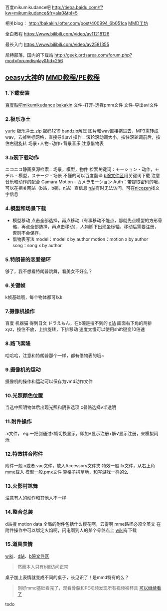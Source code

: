 百度mikumikudance吧
http://tieba.baidu.com/f?kw=mikumikudance&fr=ala0&tpl=5

相关blog：
http://bakakin.lofter.com/post/400994_6b051ca
[MMD工坊](http://blog.sina.com.cn/s/blog_15fe57f4d0102xt4l.html)

全白教程
https://www.bilibili.com/video/av11218126

最长入门
https://www.bilibili.com/video/av2581355

尼特部落，国内的下载站
http://geek.prdsarea.com/forum.php?mod=forumdisplay&fid=256


## [oeasy大神](http://oeasy.org/)的 [MMD教程/PE教程](https://www.bilibili.com/video/av15484765)

### 1.下载安装
[百度贴吧mikumikudance](http://tieba.baidu.com/f?kw=mikumikudance&fr=ala0&tpl=5)
[bakakin](http://bakakin.lofter.com/post/400994_25fea12)
文件-打开-选择pmm文件
文件-导出avi文件

### 2.极乐净土
[yurie](http://ux.getuploader.com/yurie) 极乐净土.zip 密码1219
bandzip解压
图片和wav直接拖进去，MP3需转成wav，去掉坐标网格，直接导出avi
操作：滚轮滚动调大小，按住滚轮调前后，按住右键旋转
场景+人物+动作+背景音乐
注意借物表

### 3.[b碗](https://bowlroll.net/)下载动作
ニコニコ静画资源检索：场景，模型，物件
检索关键词：モーション - 动作，モデル - 模型，ステージ - 场景
不懂的可以百度翻译
[b碗文件区](https://bowlroll.net/file/index)用关键词下载
注意音乐和动作的配合
Camara Motion - カメラモーション
Auth：带提取密码的哦，可以在相关网站（b站，b碗，n站）查信息
[n站](https://nicovideo.jp/)有时无法访问，可在[nicozen](https://nicozen.net/)找文字信息

### 4.模型和场景下载
- 模型移动
点击全部选择，再点移动（有事移动不能点，那就先点模型的方形骨骼，再点全部选择，再点击移动），人物脚下出现坐标轴。移动后需要注册，否则不会保存。
- 借物表写法
model：model x by author
motion：motion x by author
song：song x by author

### 5.特朗普的恋爱循环
够了，我不想看特朗普跳舞，看美女不好么？

### 6.关键帧
k帧基础哦，每个物体都可以k

### 7.摄像机操作
百度 机器猫 得到日文 ドラえもん，在b碗是搜不到的
[d站](https://www.deviantart.com/)
画面右下角的两排xyz，按住不放，上排旋转，下排移动
速度太慢可以使用shift键变10倍速

### 8.路飞索隆
哈哈哈，注意和特朗普那个一样，都有借物表的哦~

### 9.摄像机的运动
摄像机的操作和运动可以保存为vmd动作文件

### 10.光照颜色位置
当选中照明物体后出现光照和阴影选项
c骨骼选择v半透明

### 11.附件操作
.x文件，
eg.一把剑通过k帧切换显示，即加√显示注册+解√显示注册，来模拟闪烁


### 12.特效拼合附件
附件一般.x或者.vac文件，放入Accessory文件夹
特效一般.fx文件，从右上角mme载入
模型一般.pmx文件
算格子拼草地，和写游戏一样的么

### 13.火影村尬舞
注意有人的动作和其他人不一样

### 14.整合总装
d站搜 motion data
全局的附件包括什么樱花啊，云雾啊
mme路径必须全英文
在附件操作中可以绑定火焰啊，闪电啊到人的某个骨骼点上
[wiki](https://www6.atwiki.jp/vpvpwiki/)有下载

### 15.道具表情
[wiki](https://www6.atwiki.jp/vpvpwiki/)、[d站](https://www.deviantart.com/)、[b碗文件区](https://bowlroll.net/file/index)
> 然而本人只有b碗访问正常

桌子加上表情就变成不同的桌子，长见识了！是mmd特有的么？

>刚好mmd基础看完了，观看骨骼和PE视频发现所有视频被杯具
>[可以继续看了](https://www.bilibili.com/video/av15484765/?p=16)
















todo
